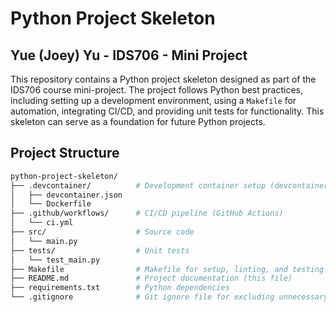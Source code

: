 # Python Project Skeleton

## Yue (Joey) Yu - IDS706 - Mini Project

This repository contains a Python project skeleton designed as part of the IDS706 course mini-project. The project follows Python best practices, including setting up a development environment, using a `Makefile` for automation, integrating CI/CD, and providing unit tests for functionality. This skeleton can serve as a foundation for future Python projects.

## Project Structure

```bash
python-project-skeleton/
├── .devcontainer/          # Development container setup (devcontainer.json, Dockerfile)
│   ├── devcontainer.json
│   └── Dockerfile
├── .github/workflows/      # CI/CD pipeline (GitHub Actions)
│   └── ci.yml
├── src/                    # Source code
│   └── main.py
├── tests/                  # Unit tests
│   └── test_main.py
├── Makefile                # Makefile for setup, linting, and testing
├── README.md               # Project documentation (this file)
├── requirements.txt        # Python dependencies
└── .gitignore              # Git ignore file for excluding unnecessary files
